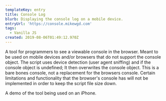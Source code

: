 ```yaml
---
templateKey: entry
title: Console Log
blurb: Displaying the console log on a mobile device.
entryUrl: 'https://console.mikewgd.com'
tags:
  - Vanilla JS
created: 2019-08-06T01:49:12.970Z
---
```

A tool for programmers to see a viewable console in the browser. Meant to be used on mobile devices and/or browsers that do not support the console object. The script uses device detection (user agent sniffing) and if the console object is undefined; It then overwrites the console object. This is a bare bones console, not a replacement for the browsers console. Certain limitations and functionality that the browser's console has will not be implemented in order to keep the script file size down.

<span class="entryMedia" thumb="https://res.cloudinary.com/dgjsyaqlh/image/upload/v1565784124/console-log_wkbrnu.png" full="https://res.cloudinary.com/dgjsyaqlh/video/upload/v1565780224/console-log_uhyu5l.mp4" type="video">A demo of the tool being used on an iPhone.</span>
